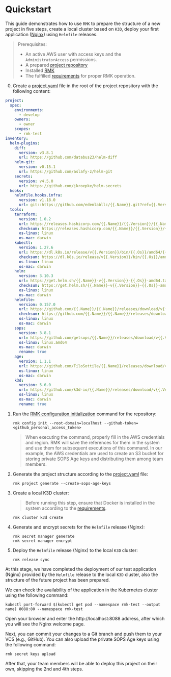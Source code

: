 # Quickstart

This guide demonstrates how to use `RMK` to prepare the structure of a new project in five steps,
create a local cluster based on `K3D`, deploy your first application ([Nginx](https://nginx.org/)) using `Helmfile` releases.

> Prerequisites:
> 
> - An active AWS user with access keys and the `AdministratorAccess` permissions.
> - A prepared [project repository](configuration/project-management/preparation-of-project-repository.md#preparation-of-the-project-repository)
> - Installed [RMK](index.md#installation)
> - The fulfilled [requirements](index.md#requirements) for proper RMK operation.

0. Create a [project.yaml](configuration/project-management/preparation-of-project-repository.md#projectyaml) 
   file in the root of the project repository with the following content:

[//]: # (  TODO ACTUALIZE)

```yaml
project:
  spec:
    environments:
      - develop
    owners:
      - owner
    scopes:
      - rmk-test
inventory:
  helm-plugins:
    diff:
      version: v3.8.1
      url: https://github.com/databus23/helm-diff
    helm-git:
      version: v0.15.1
      url: https://github.com/aslafy-z/helm-git
    secrets:
      version: v4.5.0
      url: https://github.com/jkroepke/helm-secrets
  hooks:
    helmfile.hooks.infra:
      version: v1.18.0
      url: git::https://github.com/edenlabllc/{{.Name}}.git?ref={{.Version}}
  tools:
    terraform:
      version: 1.0.2
      url: https://releases.hashicorp.com/{{.Name}}/{{.Version}}/{{.Name}}_{{.Version}}_{{.Os}}_amd64.zip
      checksum: https://releases.hashicorp.com/{{.Name}}/{{.Version}}/{{.Name}}_{{.Version}}_SHA256SUMS
      os-linux: linux
      os-mac: darwin
    kubectl:
      version: 1.27.6
      url: https://dl.k8s.io/release/v{{.Version}}/bin/{{.Os}}/amd64/{{.Name}}
      checksum: https://dl.k8s.io/release/v{{.Version}}/bin/{{.Os}}/amd64/{{.Name}}.sha256
      os-linux: linux
      os-mac: darwin
    helm:
      version: 3.10.3
      url: https://get.helm.sh/{{.Name}}-v{{.Version}}-{{.Os}}-amd64.tar.gz
      checksum: https://get.helm.sh/{{.Name}}-v{{.Version}}-{{.Os}}-amd64.tar.gz.sha256sum
      os-linux: linux
      os-mac: darwin
    helmfile:
      version: 0.157.0
      url: https://github.com/{{.Name}}/{{.Name}}/releases/download/v{{.Version}}/{{.Name}}_{{.Version}}_{{.Os}}_amd64.tar.gz
      checksum: https://github.com/{{.Name}}/{{.Name}}/releases/download/v{{.Version}}/{{.Name}}_{{.Version}}_checksums.txt
      os-linux: linux
      os-mac: darwin
    sops:
      version: 3.8.1
      url: https://github.com/getsops/{{.Name}}/releases/download/v{{.Version}}/{{.Name}}-v{{.Version}}.{{.Os}}
      os-linux: linux.amd64
      os-mac: darwin
      rename: true
    age:
      version: 1.1.1
      url: https://github.com/FiloSottile/{{.Name}}/releases/download/v{{.Version}}/{{.Name}}-v{{.Version}}-{{.Os}}-amd64.tar.gz
      os-linux: linux
      os-mac: darwin
    k3d:
      version: 5.6.0
      url: https://github.com/k3d-io/{{.Name}}/releases/download/v{{.Version}}/{{.Name}}-{{.Os}}-amd64
      os-linux: linux
      os-mac: darwin
      rename: true
```

1. Run the [RMK configuration initialization](configuration/configuration-management.md#initialization-of-rmk-configuration) command for the repository:

   ```shell
   rmk config init --root-domain=localhost --github-token=<github_personal_access_token>
   ```
   
   > When executing the command, properly fill in the AWS credentials and region. 
   > RMK will save the references for them in the system and use them for subsequent executions of this command. 
   > In our example, the AWS credentials are used to create an S3 bucket for storing private SOPS Age keys 
   > and distributing them among team members.

2. Generate the project structure according to the [project.yaml](configuration/project-management/preparation-of-project-repository.md#projectyaml) file:

   ```shell
   rmk project generate --create-sops-age-keys
   ```

3. Create a local K3D cluster:

   > Before running this step, ensure that Docker is installed in the system according to the [requirements](index.md#requirements).
   
   ```shell
   rmk cluster k3d create
   ```

4. Generate and encrypt secrets for the `Helmfile` release (Nginx):

   ```shell
   rmk secret manager generate
   rmk secret manager encrypt
   ```

5. Deploy the `Helmfile` release (Nginx) to the local `K3D` cluster:

   ```shell
   rmk release sync
   ```

At this stage, we have completed the deployment of our test application (Nginx) provided by the `Helmfile` release 
to the local `K3D` cluster, also the structure of the future project has been prepared. 

We can check the availability of the application in the Kubernetes cluster using the following command:

```shell
kubectl port-forward $(kubectl get pod --namespace rmk-test --output name) 8088:80 --namespace rmk-test
```

Open your browser and enter the http://localhost:8088 address, after which you will see the Nginx welcome page.

Next, you can commit your changes to a Git branch and push them to your VCS (e.g., GitHub). 
You can also upload the private SOPS Age keys using the following command: 

```shell
rmk secret keys upload
```

After that, your team members will be able to deploy this project on their own, skipping the 2nd and 4th steps.
